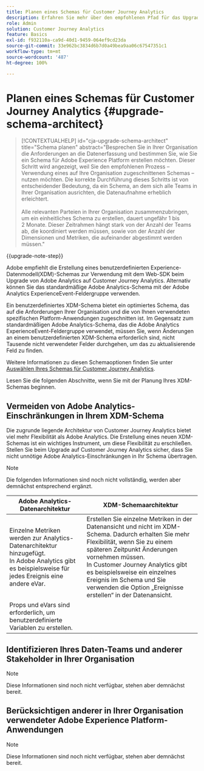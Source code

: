 ```yaml
---
title: Planen eines Schemas für Customer Journey Analytics
description: Erfahren Sie mehr über den empfohlenen Pfad für das Upgrade von Adobe Analytics auf Customer Journey Analytics
role: Admin
solution: Customer Journey Analytics
feature: Basics
exl-id: f932110a-ca9d-40d1-9459-064ef9cd23da
source-git-commit: 33e962bc3834d6b7d0a49bea9aa06c67547351c1
workflow-type: tm+mt
source-wordcount: '487'
ht-degree: 100%

---
```


# Planen eines Schemas für Customer Journey Analytics {#upgrade-schema-architect}

<!-- markdownlint-disable MD034 -->

>[!CONTEXTUALHELP]
>id="cja-upgrade-schema-architect"
>title="Schema planen"
>abstract="Besprechen Sie in Ihrer Organisation die Anforderungen an die Datenerfassung und bestimmen Sie, wie Sie ein Schema für Adobe Experience Platform erstellen möchten. Dieser Schritt wird angezeigt, weil Sie den empfohlenen Prozess – Verwendung eines auf Ihre Organisation zugeschnittenen Schemas – nutzen möchten. Die korrekte Durchführung dieses Schritts ist von entscheidender Bedeutung, da ein Schema, an dem sich alle Teams in Ihrer Organisation ausrichten, die Datenaufnahme erheblich erleichtert.<br><br>Alle relevanten Parteien in Ihrer Organisation zusammenzubringen, um ein einheitliches Schema zu erstellen, dauert ungefähr 1 bis 2 Monate. Dieser Zeitrahmen hängt stark von der Anzahl der Teams ab, die koordiniert werden müssen, sowie von der Anzahl der Dimensionen und Metriken, die aufeinander abgestimmt werden müssen."

<!-- markdownlint-enable MD034 -->

{{upgrade-note-step}}

Adobe empfiehlt die Erstellung eines benutzerdefinierten Experience-Datenmodell(XDM)-Schemas zur Verwendung mit dem Web-SDK beim Upgrade von Adobe Analytics auf Customer Journey Analytics. Alternativ können Sie das standardmäßige Adobe Analytics-Schema mit der Adobe Analytics ExperienceEvent-Feldergruppe verwenden.

Ein benutzerdefiniertes XDM-Schema bietet ein optimiertes Schema, das auf die Anforderungen Ihrer Organisation und die von Ihnen verwendeten spezifischen Platform-Anwendungen zugeschnitten ist. Im Gegensatz zum standardmäßigen Adobe Analytics-Schema, das die Adobe Analytics ExperienceEvent-Feldergruppe verwendet, müssen Sie, wenn Änderungen an einem benutzerdefinierten XDM-Schema erforderlich sind, nicht Tausende nicht verwendeter Felder durchgehen, um das zu aktualisierende Feld zu finden.

Weitere Informationen zu diesen Schemaoptionen finden Sie unter [Auswählen Ihres Schemas für Customer Journey Analytics](/help/getting-started/cja-upgrade/cja-upgrade-schema-existing.md).

Lesen Sie die folgenden Abschnitte, wenn Sie mit der Planung Ihres XDM-Schemas beginnen.

## Vermeiden von Adobe Analytics-Einschränkungen in Ihrem XDM-Schema

Die zugrunde liegende Architektur von Customer Journey Analytics bietet viel mehr Flexibilität als Adobe Analytics. Die Erstellung eines neuen XDM-Schemas ist ein wichtiges Instrument, um diese Flexibilität zu erschließen. Stellen Sie beim Upgrade auf Customer Journey Analytics sicher, dass Sie nicht unnötige Adobe Analytics-Einschränkungen in Ihr Schema übertragen.

>[!NOTE]
>
>Die folgenden Informationen sind noch nicht vollständig, werden aber demnächst entsprechend ergänzt.

| Adobe Analytics-Datenarchitektur | XDM-Schemaarchitektur |
|---------|----------|
| Einzelne Metriken werden zur Analytics-Datenarchitektur hinzugefügt.<br/>In Adobe Analytics gibt es beispielsweise für jedes Ereignis eine andere eVar. | Erstellen Sie einzelne Metriken in der Datenansicht und nicht im XDM-Schema. Dadurch erhalten Sie mehr Flexibilität, wenn Sie zu einem späteren Zeitpunkt Änderungen vornehmen müssen.<br/>In Customer Journey Analytics gibt es beispielsweise ein einzelnes Ereignis im Schema und Sie verwenden die Option „Ereignisse erstellen“ in der Datenansicht. |
| Props und eVars sind erforderlich, um benutzerdefinierte Variablen zu erstellen. |  |

## Identifizieren Ihres Daten-Teams und anderer Stakeholder in Ihrer Organisation

>[!NOTE]
>
>Diese Informationen sind noch nicht verfügbar, stehen aber demnächst bereit.

## Berücksichtigen anderer in Ihrer Organisation verwendeter Adobe Experience Platform-Anwendungen

>[!NOTE]
>
>Diese Informationen sind noch nicht verfügbar, stehen aber demnächst bereit.
